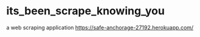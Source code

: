 # its_been_scrape_knowing_you
a web scraping application
https://safe-anchorage-27192.herokuapp.com/
